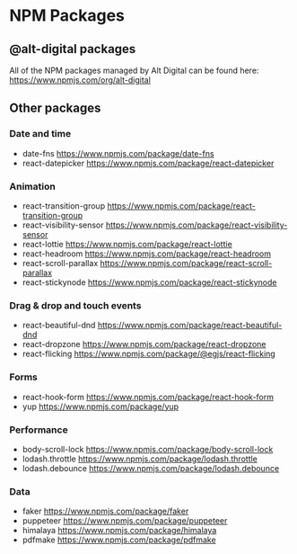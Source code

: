# NPM Packages

## @alt-digital packages

All of the NPM packages managed by Alt Digital can be found here:
<https://www.npmjs.com/org/alt-digital>


## Other packages

### Date and time
- date-fns <https://www.npmjs.com/package/date-fns>
- react-datepicker <https://www.npmjs.com/package/react-datepicker>

### Animation
- react-transition-group <https://www.npmjs.com/package/react-transition-group>
- react-visibility-sensor <https://www.npmjs.com/package/react-visibility-sensor>
- react-lottie <https://www.npmjs.com/package/react-lottie>
- react-headroom <https://www.npmjs.com/package/react-headroom>
- react-scroll-parallax <https://www.npmjs.com/package/react-scroll-parallax>
- react-stickynode <https://www.npmjs.com/package/react-stickynode>

### Drag & drop and touch events
- react-beautiful-dnd <https://www.npmjs.com/package/react-beautiful-dnd>
- react-dropzone <https://www.npmjs.com/package/react-dropzone>
- react-flicking <https://www.npmjs.com/package/@egjs/react-flicking>

### Forms
- react-hook-form <https://www.npmjs.com/package/react-hook-form>
- yup <https://www.npmjs.com/package/yup>

### Performance
- body-scroll-lock <https://www.npmjs.com/package/body-scroll-lock>
- lodash.throttle <https://www.npmjs.com/package/lodash.throttle>
- lodash.debounce <https://www.npmjs.com/package/lodash.debounce>

### Data
- faker <https://www.npmjs.com/package/faker>
- puppeteer <https://www.npmjs.com/package/puppeteer>
- himalaya <https://www.npmjs.com/package/himalaya>
- pdfmake <https://www.npmjs.com/package/pdfmake>
